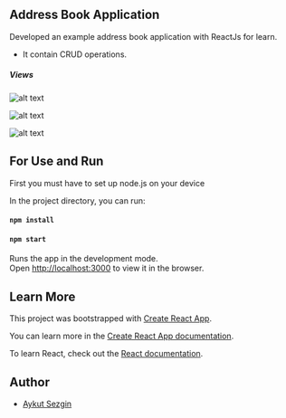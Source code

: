 ## Address Book Application

Developed an example address book application with ReactJs for learn.
* It contain CRUD operations.

##### Views

![alt text](https://image.ibb.co/iFcZC0/address-book-1.png)

![alt text](https://image.ibb.co/fduvkL/address-book-2.png)

![alt text](https://image.ibb.co/mJNgQL/address-book-3.png)

## For Use and Run

First you must have to set up node.js on your device

In the project directory, you can run:

#### `npm install`
#### `npm start`

Runs the app in the development mode.<br>
Open [http://localhost:3000](http://localhost:3000) to view it in the browser.

## Learn More

This project was bootstrapped with [Create React App](https://github.com/facebook/create-react-app).

You can learn more in the [Create React App documentation](https://facebook.github.io/create-react-app/docs/getting-started).

To learn React, check out the [React documentation](https://reactjs.org/).

## Author

* [Aykut Sezgin](https://github.com/asezgin58)